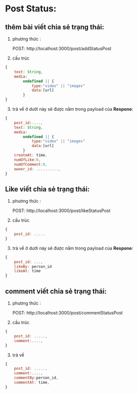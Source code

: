 # Post Status:

## thêm bài viết chia sẻ trạng thái:
1. phương thức :
   
   POST: http://localhost:3000/post/addStatusPost

2. cấu trúc
```javascript
{
    text: String,
    media: 
        undefined || {
            type:"video" || "images"
            data:[url]
        }
}
```

3. trả về ở dưới này sẽ được nằm trong payload của **Respone**:
```javascript
{
    post_id:....,
    text: String,
    media: 
        undefined || {
            type:"video" || "images"
            data:[url]
        }
    createAt: time,
    numOfLike:0,
    numOfComment:0,
    owner_id: ..........,
}
```

## Like viết chia sẻ trạng thái:
1. phương thức :
   
   POST: http://localhost:3000/post/likeStatusPost
   
2. cấu trúc
```javascript
{
    post_id: .....
}
```

3. trả về ở dưới này sẽ được nằm trong payload của **Respone**:
```javascript
{
    post_id: ...,
    likeBy: person_id
    likeAt: time
}
```

## comment viết chia sẻ trạng thái:
1. phương thức :
   
   POST: http://localhost:3000/post/commentStatusPost
   
2. cấu trúc
```javascript
{
    post_id: .....,
    comment:....,
}
```


3. trả về
```javascript
{
    post_id: .....,
    comment:....,
    commentBy:person_id,
    commentAt: time,
}
```